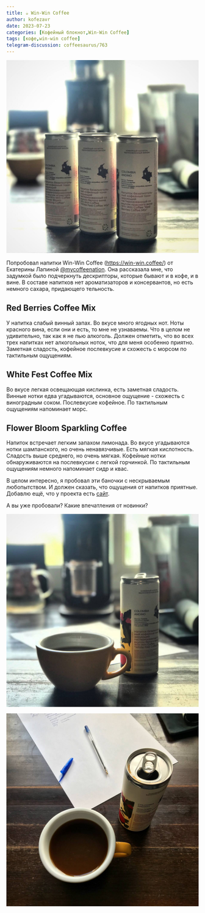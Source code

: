 ```yaml
---
title: ☕️ Win-Win Coffee
author: kofezavr
date: 2023-07-23
categories: [Кофейный блокнот,Win-Win Coffee]
tags: [кофе,win-win coffee]
telegram-discussion: coffeesaurus/763
--- 
```

![Win-Win Coffee](/assets/img/posts/23/07/win-win-coffee-1.jpg)

Попробовал напитки Win-Win Coffee (https://win-win.coffee/) от Екатерины Лапиной [@mycoffeenation](https://t.me/mycoffeenation). Она рассказала мне, что задумкой было подчеркнуть дескрипторы, которые бывают и в кофе, и в вине. В составе напитков нет ароматизаторов и консервантов, но есть немного сахара, придающего тельность.

## Red Berries Coffee Mix
У напитка слабый винный запах. Во вкусе много ягодных нот. Ноты красного вина, если они и есть, то мне не узнаваемы. Что в целом не удивительно, так как я не пью алкоголь. Должен отметить, что во всех трех напитках нет алкогольных ноток, что для меня особенно приятно. Заметная сладость, кофейное послевкусие и схожесть с морсом по тактильным ощущениям.

## White Fest Coffee Mix
Во вкусе легкая освещающая кислинка, есть заметная сладость. Винные нотки едва угадываются, основное ощущение - схожесть с виноградным соком. Послевкусие кофейное. По тактильным ощущениям напоминает морс.

## Flower Bloom Sparkling Coffee 
Напиток встречает легким запахом лимонада. Во вкусе угадываются нотки шампанского, но очень ненавязчивые. Есть мягкая кислотность. Сладость выше среднего, но очень мягкая. Кофейные нотки обнаруживаются на послевкусии с легкой горчинкой. По тактильным ощущениям немного напоминает сидр и квас.

В целом интересно, я пробовал эти баночки с нескрываемым любопытством. И должен сказать, что ощущения от напитков приятные. Добавлю ещё, что у проекта есть [сайт](https://win-win.coffee).

А вы уже пробовали? Какие впечатления от новинки?

![Win-Win Coffee](/assets/img/posts/23/07/win-win-coffee-2.jpg)

![Win-Win Coffee](/assets/img/posts/23/07/win-win-coffee-3.jpg)
